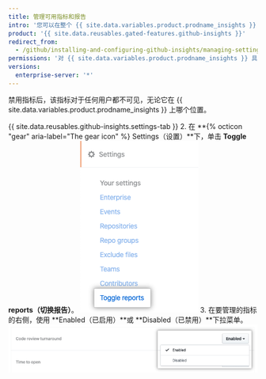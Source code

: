 ```yaml
---
title: 管理可用指标和报告
intro: '您可以在整个 {{ site.data.variables.product.prodname_insights }} 中启用和禁用特定指标。'
product: '{{ site.data.reusables.gated-features.github-insights }}'
redirect_from:
  - /github/installing-and-configuring-github-insights/managing-settings-in-github-insights
permissions: '对 {{ site.data.variables.product.prodname_insights }} 具有管理员权限的人可管理可用指标和报告。'
versions:
  enterprise-server: '*'
---
```


禁用指标后，该指标对于任何用户都不可见，无论它在 {{ site.data.variables.product.prodname_insights }} 上哪个位置。

{{ site.data.reusables.github-insights.settings-tab }}
2. 在 **{% octicon "gear" aria-label="The gear icon" %} Settings（设置）**下，单击 **Toggle reports（切换报告）**。 ![切换报告选项卡](/assets/images/help/insights/toggle-reports-tab.png)
3. 在要管理的指标的右侧，使用 **Enabled（已启用）**或 **Disabled（已禁用）**下拉菜单。 ![切换指标的下拉菜单](/assets/images/help/insights/toggle-report-drop-down.png)
